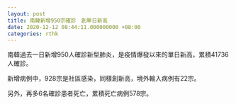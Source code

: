 ```yaml
---
layout: post
title: 南韓新增950宗確診　創單日新高
date: 2020-12-12 08:44:11.000000000 +08:00
categories: rthk
---
```


南韓過去一日新增950人確診新型肺炎，是疫情爆發以來的單日新高，累積41736人確診。

新增病例中，928宗是社區感染，同樣創新高，境外輸入病例有22宗。

另外，再多6名確診患者死亡，累積死亡病例578宗。
